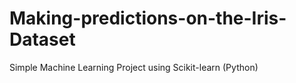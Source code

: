 # Making-predictions-on-the-Iris-Dataset
Simple Machine Learning Project using Scikit-learn (Python)
